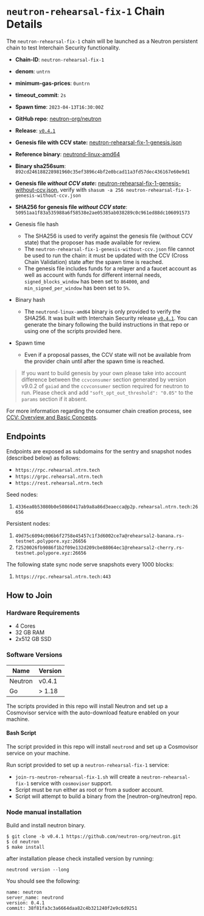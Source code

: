 
# `neutron-rehearsal-fix-1` Chain Details

The `neutron-rehearsal-fix-1` chain will be launched as a Neutron persistent chain to test Interchain Security functionality.

* **Chain-ID**: `neutron-rehearsal-fix-1`
* **denom**: `untrn`
* **minimum-gas-prices**: `0untrn`
* **timeout_commit**: `2s`
* **Spawn time**: `2023-04-13T16:30:00Z`
* **GitHub repo**: [neutron-org/neutron](https://github.com/neutron-org/neutron.git)
* **Release**: [`v0.4.1`](https://github.com/neutron-org/neutron/releases/tag/v0.4.1)
* **Genesis file with CCV state:** [neutron-rehearsal-fix-1-genesis.json](neutron-rehearsal-fix-1-genesis.json)

* **Reference binary**: [neutrond-linux-amd64](./neutrond-linux-amd64)
* **Binary sha256sum**: `892cd246188228981960c35ef3896c4bf2e0bcad11a3fd57dec436167e60e9d1`
* **Genesis file _without CCV state_:** [neutron-rehearsal-fix-1-genesis-without-ccv.json](neutron-rehearsal-fix-1-genesis-without-ccv.json), verify with `shasum -a 256 neutron-rehearsal-fix-1-genesis-without-ccv.json`
* **SHA256 for genesis file _without CCV state_**: `50951aa1f83a535988a6f58538e2ae05385ab038289c0c961ed88dc106091573`


* Genesis file hash
  * The SHA256 is used to verify against the genesis file (without CCV state) that the proposer has made available for review.
  * The `neutron-rehearsal-fix-1-genesis-without-ccv.json` file cannot be used to run the chain: it must be updated with the CCV (Cross Chain Validation) state after the spawn time is reached.
  * The genesis file includes funds for a relayer and a faucet account as well as account with funds for different internal needs, `signed_blocks_window` has been set to `864000`, and `min_signed_per_window` has been set to `5%`.
* Binary hash
  * The `neutrond-linux-amd64` binary is only provided to verify the SHA256. It was built with Interchain Security release [`v0.4.1`](https://github.com/neutron-org/neutron/releases/tag/v0.4.1). You can generate the binary following the build instructions in that repo or using one of the scripts provided here.
* Spawn time
  * Even if a proposal passes, the CCV state will not be available from the provider chain until after the spawn time is reached.

> If you want to build genesis by your own please take into account difference between the `ccvconsumer` section generated by version v9.0.2 of `gaiad` and the `ccvconsumer` section required for neutron to run. Please check and add `"soft_opt_out_threshold": "0.05"` to the `params` section if it absent.

For more information regarding the consumer chain creation process, see [CCV: Overview and Basic Concepts](https://github.com/cosmos/ibc/blob/main/spec/app/ics-028-cross-chain-validation/overview_and_basic_concepts.md).

## Endpoints

Endpoints are exposed as subdomains for the sentry and snapshot nodes (described below) as follows:

* `https://rpc.rehearsal.ntrn.tech`
* `https://grpc.rehearsal.ntrn.tech`
* `https://rest.rehearsal.ntrn.tech`

Seed nodes:

1. `4336ea0b53080b0e50860417ab9a8a86d3eaecca@p2p.rehearsal.ntrn.tech:26656`

Persistent nodes:

1. `49d75c6094c006b6f2758e45457c1f3d6002ce7a@rehearsal2-banana.rs-testnet.polypore.xyz:26656`
2. `f2520026fb9086f1b2f09e132d209cbe88064ec1@rehearsal2-cherry.rs-testnet.polypore.xyz:26656`

The following state sync node serve snapshots every 1000 blocks:

1. `https://rpc.rehearsal.ntrn.tech:443`

## How to Join

### Hardware Requirements

* 4 Cores
* 32 GB RAM
* 2x512 GB SSD

### Software Versions

| Name               | Version  |
|--------------------|----------|
| Neutron            | v0.4.1   |
| Go                 | > 1.18   |

The scripts provided in this repo will install Neutron and set up a Cosmovisor service with the auto-download feature enabled on your machine.

#### Bash Script

The script provided in this repo will install `neutrond` and set up a Cosmovisor service on your machine. 

Run script provided to set up a `neutron-rehearsal-fix-1` service:
* `join-rs-neutron-rehearsal-fix-1.sh` will create a `neutron-rehearsal-fix-1` service with `cosmovisor` support.
* Script must be run either as root or from a sudoer account.
* Script will attempt to build a binary from the [neutron-org/neutron] repo.

### Node manual installation

Build and install neutron binary. 

```
$ git clone -b v0.4.1 https://github.com/neutron-org/neutron.git
$ cd neutron
$ make install
```

after installation please check installed version by running:

`neutrond version --long`

You should see the following:
```
name: neutron
server_name: neutrond
version: 0.4.1
commit: 38f81fa3c3a6664daa82c4b321240f2e9c6d9251

``` 
